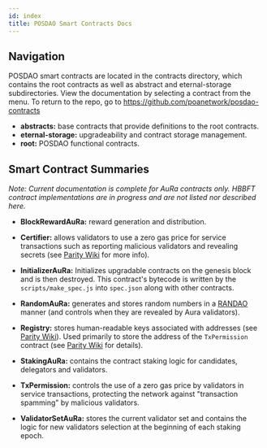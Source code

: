 ```yaml
---
id: index
title: POSDAO Smart Contracts Docs
---
```


## Navigation

POSDAO smart contracts are located in the contracts directory, which contains the root contracts as well as abstract and eternal-storage subdirectories. View the documentation by selecting a contract from the menu. To return to the repo, go to https://github.com/poanetwork/posdao-contracts

- **abstracts:** base contracts that provide definitions to the root contracts. 
- **eternal-storage:** upgradeability and contract storage management.
- **root:** POSDAO functional contracts.

## Smart Contract Summaries

_Note: Current documentation is complete for AuRa contracts only. HBBFT contract implementations are in progress and are not listed nor described here._

- **BlockRewardAuRa:** reward generation and distribution. 

- **Certifier:** allows validators to use a zero gas price for service transactions such as reporting malicious validators and revealing secrets (see [Parity Wiki](https://wiki.parity.io/Permissioning.html#gas-price) for more info). 

- **InitializerAuRa:** Initializes upgradable contracts on the genesis block and is then destroyed. This contract's bytecode is written by the `scripts/make_spec.js` into `spec.json` along with other contracts.

- **RandomAuRa:** generates and stores random numbers in a [RANDAO](https://github.com/randao/randao) manner (and controls when they are revealed by Aura validators). 

- **Registry:** stores human-readable keys associated with addresses (see [Parity Wiki](https://wiki.parity.io/Parity-name-registry.html)). Used primarily to store the address of the `TxPermission` contract (see [Parity Wiki](https://wiki.parity.io/Permissioning.html#transaction-type) for details).

- **StakingAuRa:** contains the contract staking logic for candidates, delegators and validators.

- **TxPermission:** controls the use of a zero gas price by validators in service transactions, protecting the network against "transaction spamming" by malicious validators. 

- **ValidatorSetAuRa:** stores the current validator set and contains the logic for new validators selection at the beginning of each staking epoch.